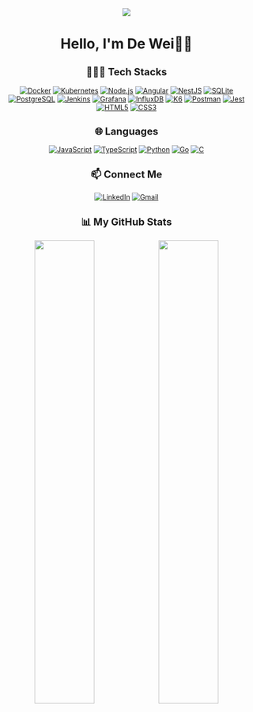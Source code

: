 <div align="center">
  <img src="assets/banner_v0.gif">
  <h1>Hello, I'm De Wei👋🏻</h1>
</div>

<div align= "center">
<div>
<h2 style="font-size:20px" >🧑🏻‍💻 Tech Stacks</h2>

[![Docker](https://img.shields.io/badge/-Docker-2496ED?style=for-the-badge&logo=docker&logoColor=white)](https://www.docker.com/)
[![Kubernetes](https://img.shields.io/badge/-Kubernetes-326CE5?style=for-the-badge&logo=kubernetes&logoColor=white)](https://kubernetes.io/)
[![Node.js](https://img.shields.io/badge/-Node.js-339933?style=for-the-badge&logo=node.js&logoColor=white)](https://nodejs.org/)
[![Angular](https://img.shields.io/badge/-Angular-DD0031?style=for-the-badge&logo=angular&logoColor=white)](https://angular.io/)
[![NestJS](https://img.shields.io/badge/-NestJS-E0234E?style=for-the-badge&logo=nestjs&logoColor=white)](https://nestjs.com/)
[![SQLite](https://img.shields.io/badge/-SQLite-003B57?style=for-the-badge&logo=sqlite&logoColor=white)](https://www.sqlite.org/)
[![PostgreSQL](https://img.shields.io/badge/-PostgreSQL-336791?style=for-the-badge&logo=postgresql&logoColor=white)](https://www.postgresql.org/)
[![Jenkins](https://img.shields.io/badge/-Jenkins-D24939?style=for-the-badge&logo=jenkins&logoColor=white)](https://www.jenkins.io/)
[![Grafana](https://img.shields.io/badge/-Grafana-F46800?style=for-the-badge&logo=grafana&logoColor=white)](https://grafana.com/)
[![InfluxDB](https://img.shields.io/badge/-InfluxDB-22ADF6?style=for-the-badge&logo=influxdb&logoColor=white)](https://www.influxdata.com/)
[![K6](https://img.shields.io/badge/-K6-000000?style=for-the-badge&logo=k6&logoColor=white)](https://k6.io/)
[![Postman](https://img.shields.io/badge/-Postman-FF6C37?style=for-the-badge&logo=postman&logoColor=white)](https://www.postman.com/)
[![Jest](https://img.shields.io/badge/-Jest-C21325?style=for-the-badge&logo=jest&logoColor=white)](https://jestjs.io/)
[![HTML5](https://img.shields.io/badge/-HTML5-E34F26?style=for-the-badge&logo=html5&logoColor=white)](https://developer.mozilla.org/en-US/docs/Web/HTML)
[![CSS3](https://img.shields.io/badge/-CSS3-1572B6?style=for-the-badge&logo=css3&logoColor=white)](https://developer.mozilla.org/en-US/docs/Web/CSS)
</div>

<div align= "center">
<h2 style="font-size:20px" >🌐 Languages</h2>

[![JavaScript](https://img.shields.io/badge/-JavaScript-F7DF1E?style=for-the-badge&logo=javascript&logoColor=black)](https://developer.mozilla.org/en-US/docs/Web/JavaScript)
[![TypeScript](https://img.shields.io/badge/-TypeScript-3178C6?style=for-the-badge&logo=typescript&logoColor=white)](https://www.typescriptlang.org/)
[![Python](https://img.shields.io/badge/-Python-3776AB?style=for-the-badge&logo=python&logoColor=white)](https://www.python.org/)
[![Go](https://img.shields.io/badge/-Go-00ADD8?style=for-the-badge&logo=go&logoColor=white)](https://golang.org/)
[![C](https://img.shields.io/badge/-C-00599C?style=for-the-badge&logo=c&logoColor=white)](https://devdocs.io/c/)

</div>


<div style="text-align: center;">
<h2 style="font-size:20px"> 📫 Connect Me </h2>

[![LinkedIn](https://img.shields.io/badge/-LinkedIn-0077B5?style=for-the-badge&logo=linkedin&logoColor=white)](https://www.linkedin.com/in/de-wei-chan/)
[![Gmail](https://img.shields.io/badge/-Gmail-D14836?style=for-the-badge&logo=gmail&logoColor=white)](mailto:deweichan@gmail.com)
  
</div>

<div style="text-align: center;">
  <h2 style="font-size:20px">📊 My GitHub Stats</h2>

  <img align="center" width="49%" src="https://github-readme-stats.vercel.app/api?username=dewchan01&theme=tokyonight&show_icons=true&hide_border=true&include_all_commits=true&count_private=true&rank_icon=github" />
  <img align="center" width="49%" src="http://github-readme-streak-stats.herokuapp.com?user=dewchan01&theme=tokyonight&hide_border=true&include_all_commits=true&count_private=true" />
</details>
</div>


